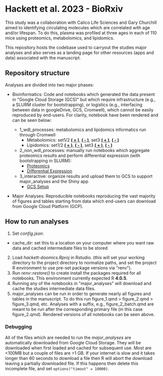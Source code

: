 # Hackett et al. 2023 - BioRxiv

This study was a collaboration with Calico Life Sciences and Gary Churchill aimed to identifying circulating molecules which are correlated with age and/or lifespan. To do this, plasma was profiled at three ages in each of 110 mice using proteomics, metabolomics, and lipidomics. 

This repository hosts the codebase used to carryout the studies major analyses and also serves as a landing page for other resources (apps and data) associated with the manuscript.

## Repository structure

Analyses are divided into two major phases:

- Bioinformatics: Code and notebooks which generated the data present in "Google Cloud Storage (GCS)" but which require infrastructure (e.g., a SLURM cluster for bootstrapping), or logistics (e.g., interfacing between data in googleDrive, GCS, Cromwell), which cannot be easily reproduced by end-users. For clarity, notebook have been rendered and can be seen below:
  - 1_wdl_processes: metabolomics and lipidomics informatics run through Cromwell
    - Metabolomics: set1/2 [**( + )**](http://public-rstudio-connect.calicolabs.com/doomics_met_pos_12/), [**( - )**](http://public-rstudio-connect.calicolabs.com/doomics_met_neg_12/), set3 [**( + )**](http://public-rstudio-connect.calicolabs.com/doomics_met_pos_3/), [**( - )**](http://public-rstudio-connect.calicolabs.com/doomics_met_neg_3/)
    - Lipidomics: set1/2 [**( + )**](http://public-rstudio-connect.calicolabs.com/doomics_lipid_pos_12/), [**( - )**](http://public-rstudio-connect.calicolabs.com/doomics_lipid_neg_12/), set3 [**( + )**](http://public-rstudio-connect.calicolabs.com/doomics_lipid_pos_3/), [**( - )**](http://public-rstudio-connect.calicolabs.com/doomics_lipid_neg_3/)
  - 2_non_wdl_processes: manually run notebooks which aggregate proteomics results and perform differential expression (with bootstrapping in SLURM):
    - [Proteomics](http://public-rstudio-connect.calicolabs.com/doomics_proteomics/)
    - [Differential Expression](http://public-rstudio-connect.calicolabs.com/doomics_diffex/)
  - 3_interactive: organize results and upload them to GCS to support major_analyses and the Shiny app
    - [GCS Setup](http://public-rstudio-connect.calicolabs.com/gcs_setup/)

- Major Analyses: Reproducible notebooks reproducing the vast majority of figures and tables starting from data which end-users can download from Google Cloud Platform (GCP). 

## How to run analyses

1. Set *config.json*:
  - cache_dir: set this to a location on your computer where you want raw data and cached intermediate files to be stored
2. Load *hackett-doomics.Rproj* in Rstudio. (this will set your working directory to the project directory to normalize paths, and set the project R environment to use pre-set package versions via "renv").
3. Run *renv::restore()* to create install the packages required for all notebooks. This environment currently expected R **4.0.5**.
4. Running any of the notebooks in "major_analyses" will download and cache the studies intermediate data files.
5. major_analyses can be run in order to generate nearly all figures and tables in the manuscript. To do this run figure_1.qmd > figure_2.qmd > figure_3.qmd, etc. Analyses with a suffix, e.g., figure_2_batch.qmd are meant to be run after the corresponding primary file (in this case figure_2.qmd). Rendered versions of all notebooks can be seen above.

### Debugging

All of the files which are needed to run the *major_analyses* are automatically downloaded from Google Cloud Storage. They will be downloaded when first loaded and cached for subsequent use. Most are <100MB but a couple of files are >1 GB. If your internet is slow and it takes longer than 60 seconds to download a file then R will abort the download leaving a partially downloaded file. If this happens then delete this incomplete file, and set `options("timout" = 10000)`.